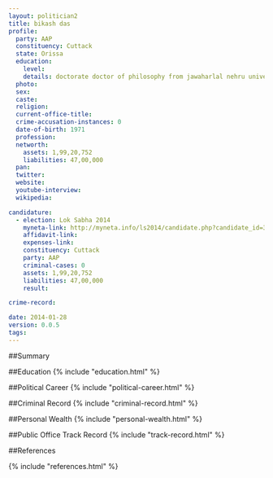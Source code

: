 ```yaml
---
layout: politician2
title: bikash das
profile: 
  party: AAP
  constituency: Cuttack
  state: Orissa
  education: 
    level: 
    details: doctorate doctor of philosophy from jawaharlal nehru university  new delhi in 2009  pg diploma in international law. from indian society of international law  new delhi in 2003. llm from utkal university in 2000
  photo: 
  sex: 
  caste: 
  religion: 
  current-office-title: 
  crime-accusation-instances: 0
  date-of-birth: 1971
  profession: 
  networth: 
    assets: 1,99,20,752
    liabilities: 47,00,000
  pan: 
  twitter: 
  website: 
  youtube-interview: 
  wikipedia: 

candidature: 
  - election: Lok Sabha 2014
    myneta-link: http://myneta.info/ls2014/candidate.php?candidate_id=3281
    affidavit-link: 
    expenses-link: 
    constituency: Cuttack 
    party: AAP
    criminal-cases: 0
    assets: 1,99,20,752
    liabilities: 47,00,000
    result:  

crime-record: 

date: 2014-01-28
version: 0.0.5
tags: 
---
```

##Summary


##Education
{% include "education.html" %}


##Political Career
{% include "political-career.html" %}


##Criminal Record
{% include "criminal-record.html" %}


##Personal Wealth
{% include "personal-wealth.html" %}


##Public Office Track Record
{% include "track-record.html" %}


##References


{% include "references.html" %}
